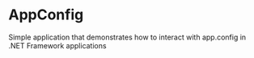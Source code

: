 # AppConfig
Simple application that demonstrates how to interact with app.config in .NET Framework applications

